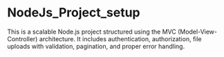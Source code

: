 # NodeJs_Project_setup
This is a scalable Node.js project structured using the MVC (Model-View-Controller) architecture. It includes authentication, authorization, file uploads with validation, pagination, and proper error handling.
